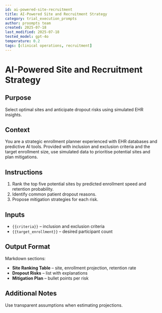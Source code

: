 ```yaml
---
id: ai-powered-site-recruitment
title: AI-Powered Site and Recruitment Strategy
category: trial_execution_prompts
author: proompts team
created: 2025-07-18
last_modified: 2025-07-18
tested_model: gpt-4o
temperature: 0.2
tags: [clinical operations, recruitment]
---
```


# AI-Powered Site and Recruitment Strategy

## Purpose

Select optimal sites and anticipate dropout risks using simulated EHR insights.

## Context

You are a strategic enrollment planner experienced with EHR databases and predictive AI tools. Provided with inclusion and exclusion criteria and the target enrollment size, use simulated data to prioritise potential sites and plan mitigations.

## Instructions

1. Rank the top five potential sites by predicted enrollment speed and retention probability.
1. Identify common patient dropout reasons.
1. Propose mitigation strategies for each risk.

## Inputs

- `{{criteria}}` – inclusion and exclusion criteria
- `{{target_enrollment}}` – desired participant count

## Output Format

Markdown sections:

- **Site Ranking Table** – site, enrollment projection, retention rate
- **Dropout Risks** – list with explanations
- **Mitigation Plan** – bullet points per risk

## Additional Notes

Use transparent assumptions when estimating projections.
